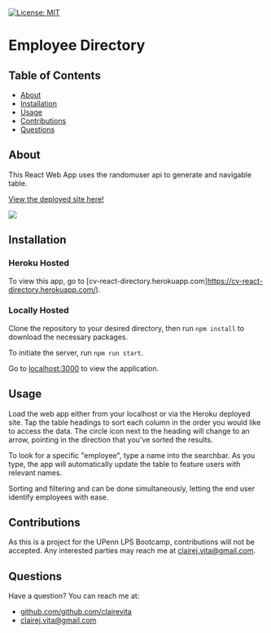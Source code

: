 [![License: MIT](https://img.shields.io/badge/license-MIT-blue.svg)](https://opensource.porg/licenses/MIT)
# Employee Directory
  ## Table of Contents
  - [About](#about)
  - [Installation](#installation)
  - [Usage](#usage)
  - [Contributions](#contributions)
  - [Questions](#questions)
  ## About
This React Web App uses the randomuser api to generate and navigable table.
  
  [View the deployed site here!](https://cv-react-directory.herokuapp.com/)
  
  ![](https://i.imgur.com/rDfid8w.png)
  
  ## Installation

### Heroku Hosted

To view this app, go to [cv-react-directory.herokuapp.com]https://cv-react-directory.herokuapp.com/).

### Locally Hosted

Clone the repository to your desired directory, then run `npm install` to download the necessary packages.

To initiate the server, run `npm run start`.

Go to [localhost:3000](http://localhost:3000/) to view the application.

  ## Usage

Load the web app either from your localhost or via the Heroku deployed site. Tap the table headings to sort each column in the order you would like to access the data. The circle icon next to the heading will change to an arrow, pointing in the direction that you've sorted the results.

To look for a specific "employee", type a name into the searchbar. As you type, the app will automatically update the table to feature users with relevant names.  

Sorting and filtering and can be done simultaneously, letting the end user identify employees with ease.

  ## Contributions
  As this is a project for the UPenn LPS Bootcamp, contributions will not be accepted. Any interested parties may reach me at clairej.vita@gmail.com.
  ## Questions
  Have a question? You can reach me at:
  - [github.com/github.com/clairevita](https://github.com/github.com/clairevita) 
  - clairej.vita@gmail.com
